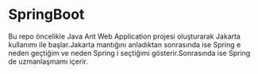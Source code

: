 # SpringBoot
Bu repo öncelikle Java Ant Web Application projesi oluşturarak Jakarta kullanımı ile başlar.Jakarta mantığını anladıktan sonrasında ise Spring e neden geçtiğim ve neden Spring i seçtiğimi gösterir.Sonrasında ise Spring de uzmanlaşmamı içerir.
